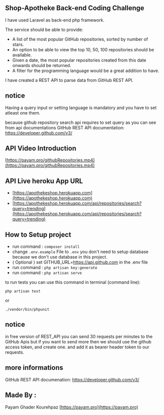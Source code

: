 
## Shop-Apotheke Back-end Coding Challenge 
I have used Laravel as back-end php framework.

The service should be able to provide:
- A list of the most popular GitHub repositories, sorted by number of stars.
- An option to be able to view the top 10, 50, 100 repositories should be available.
- Given a date, the most popular repositories created from this date onwards should be returned.
- A filter for the programming language would be a great addition to have.

I have created a REST API to parse data from GitHub REST API.

## notice
Having a query input or setting language is mandatory and you have to set atleast one them.

because github repository search api requires to set query as you can see from api documentations
GitHub REST API documentation: [https://developer.github.com/v3/ ](https://developer.github.com/v3/) 

## API Video Introduction 
 [https://payam.pro/githubRepositories.mp4](https://payam.pro/githubRepositories.mp4) 

## API Live heroku App URL
- [https://apothekeshop.herokuapp.com](https://apothekeshop.herokuapp.com)
- [https://apothekeshop.herokuapp.com/api/repositories/search?query=trending](https://apothekeshop.herokuapp.com/api/repositories/search?query=trending)
## How to Setup project

- run command : `composer install`
- change `.env.example` File to `.env` you don't need to setup database because we don't use database in this project.
- ( Optional ) set GITHUB_URL=https://api.github.com in the .env file 
- run command : `php artisan key:generate`
- run command : `php artisan serve`

to run tests you can use this command in terminal (command line):

 `php artisan test`
 
 or
 
 `./vendor/bin/phpunit`

## notice
in free version of REST_API you can send 30 requests per minutes to the GitHub Apis but if you want to send more then we should use the github access token, and create one. and add it as bearer header token to our requests.

## more informations

GitHub REST API documenation: [https://developer.github.com/v3/ ](https://developer.github.com/v3/) 

## Made By :
Payam Ghader Kourehpaz [https://payam.pro](https://payam.pro)
